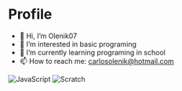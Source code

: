 # Profile


- 👋 Hi, I’m Olenik07
- 👀 I’m interested in basic programing 
- 🌱 I’m currently learning programing in school
- 📫 How to reach me: carlosolenik@hotmail.com 
 
![JavaScript](https://img.shields.io/badge/JavaScript-323330?style=for-the-badge&logo=javascript&logoColor=F7DF1E)
 ![Scratch](https://img.shields.io/badge/Scratch-4D97FF?style=for-the-badge&logo=Scratch&logoColor=white)
